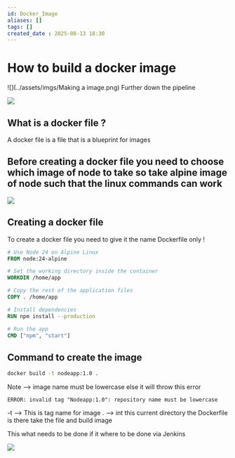 ```yaml
---
id: Docker_Image
aliases: []
tags: []
created_date : 2025-08-13 18:30
---
```


# How to build a docker image 

![](../assets/imgs/Making a image.png)
Further down the pipeline 

![](Docker%20Pipeline.png)
## What is a docker file ? 

A docker file is a file that is a blueprint for images 

## Before creating a docker file you need to choose which image of node to take so take alpine image of node such that the linux commands can work 

![](Docker%20File.png)

## Creating a docker file 

To create a docker file you need to give it the name Dockerfile only !

```Dockerfile
# Use Node 24 on Alpine Linux
FROM node:24-alpine

# Set the working directory inside the container
WORKDIR /home/app

# Copy the rest of the application files
COPY . /home/app

# Install dependencies
RUN npm install --production

# Run the app
CMD ["npm", "start"]
```

## Command to create the image 

```bash
docker build -t nodeapp:1.0 .
```

Note --> image name must be lowercase else it will throw this error 

`ERROR: invalid tag "Nodeapp:1.0": repository name must be lowercase`

-t --> This is tag name for image 
. --> int this current directory the Dockerfile is there take the file and build image  


This what needs to be done if it where to be done via Jenkins 


![](Jenkins%20Flow.png)

